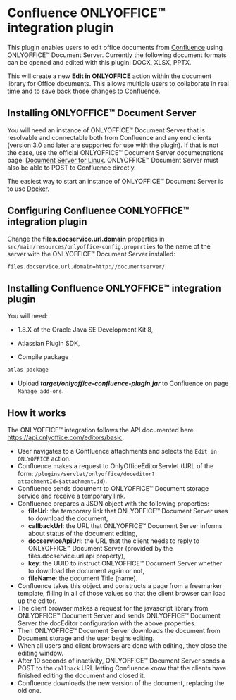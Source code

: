# Confluence ONLYOFFICE™ integration plugin

This plugin enables users to edit office documents from [Confluence](https://www.atlassian.com/software/confluence/) using ONLYOFFICE™ Document Server. Currently the following document formats can be opened and edited with this plugin: DOCX, XLSX, PPTX.

This will create a new **Edit in ONLYOFFICE** action within the document library for Office documents. This allows multiple users to collaborate in real time and to save back those changes to Confluence.


## Installing ONLYOFFICE™ Document Server

You will need an instance of ONLYOFFICE™ Document Server that is resolvable and connectable both from Confluence and any end clients (version 3.0 and later are supported for use with the plugin). If that is not the case, use the official ONLYOFFICE™ Document Server documetnations page: [Document Server for Linux](http://helpcenter.onlyoffice.com/server/linux/document/linux-installation.aspx). ONLYOFFICE™ Document Server must also be able to POST to Confluence directly.

The easiest way to start an instance of ONLYOFFICE™ Document Server is to use [Docker](https://github.com/ONLYOFFICE/Docker-DocumentServer).



## Configuring Confluence CONLYOFFICE™ integration plugin

Change the **files.docservice.url.domain** properties in `src/main/resources/onlyoffice-config.properties` to the name of the server with the ONLYOFFICE™ Document Server installed: 
```
files.docservice.url.domain=http://documentserver/
```


## Installing Confluence ONLYOFFICE™ integration plugin

You will need:

* 1.8.X of the Oracle Java SE Development Kit 8,

* Atlassian Plugin SDK,

* Compile package
```bash
atlas-package
```
* Upload ***target/onlyoffice-confluence-plugin.jar*** to Confluence on page `Manage add-ons`.


## How it works

The ONLYOFFICE™ integration follows the API documented here https://api.onlyoffice.com/editors/basic:

* User navigates to a Confluence attachments and selects the `Edit in ONLYOFFICE` action.
* Confluence makes a request to OnlyOfficeEditorServlet (URL of the form: `/plugins/servlet/onlyoffice/doceditor?attachmentId=$attachment.id`).
* Confluence sends document to ONLYOFFICE™ Document storage service and receive a temporary link.
* Confluence prepares a JSON object with the following properties:
  * **fileUrl**: the temporary link that ONLYOFFICE™ Document Server uses to download the document,
  * **callbackUrl**: the URL that ONLYOFFICE™ Document Server informs about status of the document editing,
  * **docserviceApiUrl**: the URL that the client needs to reply to ONLYOFFICE™ Document Server (provided by the files.docservice.url.api property),
  * **key**: the UUID to instruct ONLYOFFICE™ Document Server whether to download the document again or not,
  * **fileName**: the document Title (name).
* Confluence takes this object and constructs a page from a freemarker template, filling in all of those values so that the client browser can load up the editor.
* The client browser makes a request for the javascript library from ONLYOFFICE™ Document Server and sends ONLYOFFICE™ Document Server the docEditor configuration with the above properties.
* Then ONLYOFFICE™ Document Server downloads the document from Document storage and the user begins editing.
* When all users and client browsers are done with editing, they close the editing window.
* After 10 seconds of inactivity, ONLYOFFICE™ Document Server sends a POST to the `callback` URL letting Confluence know that the clients have finished editing the document and closed it.
* Confluence downloads the new version of the document, replacing the old one.
